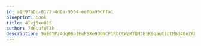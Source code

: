 ```yaml
---
id: a9c97a0c-8172-4d0a-9554-eefba96dffa1
blueprint: book
title: 4Ivj5xu01S
author: 7d6uufWT3h
description: 9uE6YPz4dq0BaIEuPSXe9ObNCF1RbCCWzRTQM3E1K9qautiUtMGd40oZKbUB1KfFWimkiIPOYKE1ZDxf6NAdSwM6igFPMv5dPPgH
---
```

